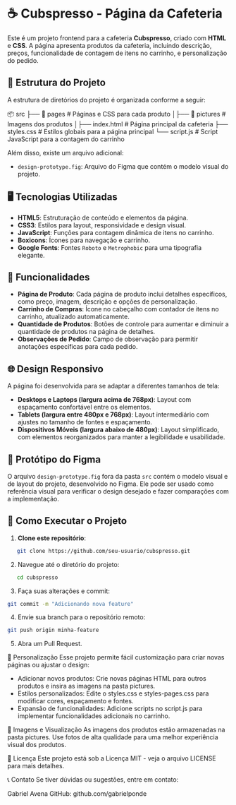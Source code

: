 # ☕ Cubspresso - Página da Cafeteria

Este é um projeto frontend para a cafeteria **Cubspresso**, criado com **HTML** e **CSS**. A página apresenta produtos da cafeteria, incluindo descrição, preços, funcionalidade de contagem de itens no carrinho, e personalização do pedido.

## 📂 Estrutura do Projeto

A estrutura de diretórios do projeto é organizada conforme a seguir:

📦 src ├── 📁 pages # Páginas e CSS para cada produto │├── 📁 pictures # Imagens dos produtos │├── index.html # Página principal da cafeteria ├── styles.css # Estilos globais para a página principal └── script.js # Script JavaScript para a contagem do carrinho

Além disso, existe um arquivo adicional:

- `design-prototype.fig`: Arquivo do Figma que contém o modelo visual do projeto.

## 🖥️ Tecnologias Utilizadas

- **HTML5**: Estruturação de conteúdo e elementos da página.
- **CSS3**: Estilos para layout, responsividade e design visual.
- **JavaScript**: Funções para contagem dinâmica de itens no carrinho.
- **Boxicons**: Ícones para navegação e carrinho.
- **Google Fonts**: Fontes `Roboto` e `Metrophobic` para uma tipografia elegante.

## 📐 Funcionalidades

- **Página de Produto**: Cada página de produto inclui detalhes específicos, como preço, imagem, descrição e opções de personalização.
- **Carrinho de Compras**: Ícone no cabeçalho com contador de itens no carrinho, atualizado automaticamente.
- **Quantidade de Produtos**: Botões de controle para aumentar e diminuir a quantidade de produtos na página de detalhes.
- **Observações de Pedido**: Campo de observação para permitir anotações específicas para cada pedido.

## 🌐 Design Responsivo

A página foi desenvolvida para se adaptar a diferentes tamanhos de tela:

- **Desktops e Laptops (largura acima de 768px)**: Layout com espaçamento confortável entre os elementos.
- **Tablets (largura entre 480px e 768px)**: Layout intermediário com ajustes no tamanho de fontes e espaçamento.
- **Dispositivos Móveis (largura abaixo de 480px)**: Layout simplificado, com elementos reorganizados para manter a legibilidade e usabilidade.

## 🎨 Protótipo do Figma

O arquivo `design-prototype.fig` fora da pasta `src` contém o modelo visual e de layout do projeto, desenvolvido no Figma. Ele pode ser usado como referência visual para verificar o design desejado e fazer comparações com a implementação.

## 🚀 Como Executar o Projeto

1. **Clone este repositório**:
```bash
   git clone https://github.com/seu-usuario/cubspresso.git
```

2. Navegue até o diretório do projeto:
```bash
   cd cubspresso
```

3. Faça suas alterações e commit:
```bash
git commit -m "Adicionando nova feature"
```

4. Envie sua branch para o repositório remoto:
```bash
git push origin minha-feature
```

5. Abra um Pull Request.

🔧 Personalização
Esse projeto permite fácil customização para criar novas páginas ou ajustar o design:

- Adicionar novos produtos: Crie novas páginas HTML para outros produtos e insira as imagens na pasta pictures.
- Estilos personalizados: Edite o styles.css e styles-pages.css para modificar cores, espaçamento e fontes.
- Expansão de funcionalidades: Adicione scripts no script.js para implementar funcionalidades adicionais no carrinho.

📸 Imagens e Visualização
As imagens dos produtos estão armazenadas na pasta pictures. Use fotos de alta qualidade para uma melhor experiência visual dos produtos.

📄 Licença
Este projeto está sob a Licença MIT - veja o arquivo LICENSE para mais detalhes.

📞 Contato
Se tiver dúvidas ou sugestões, entre em contato:

Gabriel Avena
GitHub: github.com/gabrielponde